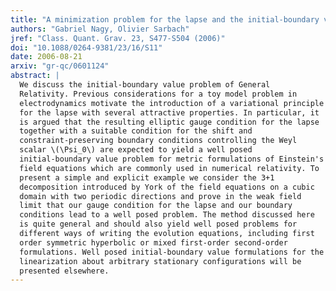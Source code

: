 ```yaml
---
title: "A minimization problem for the lapse and the initial-boundary value problem for Einstein's field equations"
authors: "Gabriel Nagy, Olivier Sarbach"
jref: "Class. Quant. Grav. 23, S477-S504 (2006)"
doi: "10.1088/0264-9381/23/16/S11"
date: 2006-08-21
arxiv: "gr-qc/0601124"
abstract: |
  We discuss the initial-boundary value problem of General
  Relativity. Previous considerations for a toy model problem in
  electrodynamics motivate the introduction of a variational principle
  for the lapse with several attractive properties. In particular, it
  is argued that the resulting elliptic gauge condition for the lapse
  together with a suitable condition for the shift and
  constraint-preserving boundary conditions controlling the Weyl
  scalar \(\Psi_0\) are expected to yield a well posed
  initial-boundary value problem for metric formulations of Einstein's
  field equations which are commonly used in numerical relativity. To
  present a simple and explicit example we consider the 3+1
  decomposition introduced by York of the field equations on a cubic
  domain with two periodic directions and prove in the weak field
  limit that our gauge condition for the lapse and our boundary
  conditions lead to a well posed problem. The method discussed here
  is quite general and should also yield well posed problems for
  different ways of writing the evolution equations, including first
  order symmetric hyperbolic or mixed first-order second-order
  formulations. Well posed initial-boundary value formulations for the
  linearization about arbitrary stationary configurations will be
  presented elsewhere.
---
```

